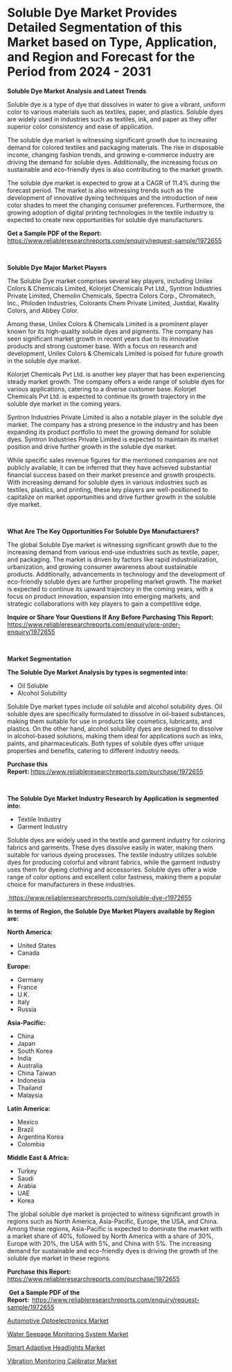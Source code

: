 <p><h1>Soluble Dye Market Provides Detailed Segmentation of this Market based on Type, Application, and Region and Forecast for the Period from 2024 - 2031</h1></p><p><strong>Soluble Dye Market Analysis and Latest Trends</strong></p>
<p><p>Soluble dye is a type of dye that dissolves in water to give a vibrant, uniform color to various materials such as textiles, paper, and plastics. Soluble dyes are widely used in industries such as textiles, ink, and paper as they offer superior color consistency and ease of application.</p><p>The soluble dye market is witnessing significant growth due to increasing demand for colored textiles and packaging materials. The rise in disposable income, changing fashion trends, and growing e-commerce industry are driving the demand for soluble dyes. Additionally, the increasing focus on sustainable and eco-friendly dyes is also contributing to the market growth.</p><p>The soluble dye market is expected to grow at a CAGR of 11.4% during the forecast period. The market is also witnessing trends such as the development of innovative dyeing techniques and the introduction of new color shades to meet the changing consumer preferences. Furthermore, the growing adoption of digital printing technologies in the textile industry is expected to create new opportunities for soluble dye manufacturers.</p></p>
<p><strong>Get a Sample PDF of the Report:&nbsp;</strong> <a href="https://www.reliableresearchreports.com/enquiry/request-sample/1972655">https://www.reliableresearchreports.com/enquiry/request-sample/1972655</a></p>
<p>&nbsp;</p>
<p><strong>Soluble Dye Major Market Players</strong></p>
<p><p>The Soluble Dye market comprises several key players, including Unilex Colors & Chemicals Limited, Kolorjet Chemicals Pvt Ltd., Syntron Industries Private Limited, Chemolin Chemicals, Spectra Colors Corp., Chromatech, Inc., Philoden Industries, Colorants Chem Private Limited, Justdial, Kwality Colors, and Abbey Color. </p><p>Among these, Unilex Colors & Chemicals Limited is a prominent player known for its high-quality soluble dyes and pigments. The company has seen significant market growth in recent years due to its innovative products and strong customer base. With a focus on research and development, Unilex Colors & Chemicals Limited is poised for future growth in the soluble dye market.</p><p>Kolorjet Chemicals Pvt Ltd. is another key player that has been experiencing steady market growth. The company offers a wide range of soluble dyes for various applications, catering to a diverse customer base. Kolorjet Chemicals Pvt Ltd. is expected to continue its growth trajectory in the soluble dye market in the coming years.</p><p>Syntron Industries Private Limited is also a notable player in the soluble dye market. The company has a strong presence in the industry and has been expanding its product portfolio to meet the growing demand for soluble dyes. Syntron Industries Private Limited is expected to maintain its market position and drive further growth in the soluble dye market.</p><p>While specific sales revenue figures for the mentioned companies are not publicly available, it can be inferred that they have achieved substantial financial success based on their market presence and growth prospects. With increasing demand for soluble dyes in various industries such as textiles, plastics, and printing, these key players are well-positioned to capitalize on market opportunities and drive further growth in the soluble dye market.</p></p>
<p>&nbsp;</p>
<p><strong>What Are The Key Opportunities For Soluble Dye Manufacturers?</strong></p>
<p><p>The global Soluble Dye market is witnessing significant growth due to the increasing demand from various end-use industries such as textile, paper, and packaging. The market is driven by factors like rapid industrialization, urbanization, and growing consumer awareness about sustainable products. Additionally, advancements in technology and the development of eco-friendly soluble dyes are further propelling market growth. The market is expected to continue its upward trajectory in the coming years, with a focus on product innovation, expansion into emerging markets, and strategic collaborations with key players to gain a competitive edge.</p></p>
<p><strong>Inquire or Share Your Questions If Any Before Purchasing This Report:</strong> <a href="https://www.reliableresearchreports.com/enquiry/pre-order-enquiry/1972655">https://www.reliableresearchreports.com/enquiry/pre-order-enquiry/1972655</a></p>
<p>&nbsp;</p>
<p><strong>Market Segmentation</strong></p>
<p><strong>The Soluble Dye Market Analysis by types is segmented into:</strong></p>
<p><ul><li>Oil Soluble</li><li>Alcohol Solubility</li></ul></p>
<p><p>Soluble Dye market types include oil soluble and alcohol solubility dyes. Oil soluble dyes are specifically formulated to dissolve in oil-based substances, making them suitable for use in products like cosmetics, lubricants, and plastics. On the other hand, alcohol solubility dyes are designed to dissolve in alcohol-based solutions, making them ideal for applications such as inks, paints, and pharmaceuticals. Both types of soluble dyes offer unique properties and benefits, catering to different industry needs.</p></p>
<p><strong>Purchase this Report:&nbsp;</strong><a href="https://www.reliableresearchreports.com/purchase/1972655">https://www.reliableresearchreports.com/purchase/1972655</a></p>
<p>&nbsp;</p>
<p><strong>The Soluble Dye Market Industry Research by Application is segmented into:</strong></p>
<p><ul><li>Textile Industry</li><li>Garment Industry</li></ul></p>
<p><p>Soluble dyes are widely used in the textile and garment industry for coloring fabrics and garments. These dyes dissolve easily in water, making them suitable for various dyeing processes. The textile industry utilizes soluble dyes for producing colorful and vibrant fabrics, while the garment industry uses them for dyeing clothing and accessories. Soluble dyes offer a wide range of color options and excellent color fastness, making them a popular choice for manufacturers in these industries.</p></p>
<p><a href="https://www.reliableresearchreports.com/soluble-dye-r1972655">&nbsp;https://www.reliableresearchreports.com/soluble-dye-r1972655</a></p>
<p><strong>In terms of Region, the Soluble Dye Market Players available by Region are:</strong></p>
<p>
    <p> <strong> North America: </strong>
        <ul>
            <li>United States</li>
            <li>Canada</li>
        </ul>
        </p> 
    <p> <strong> Europe: </strong>
        <ul>
            <li>Germany</li>
            <li>France</li>
            <li>U.K.</li>
            <li>Italy</li>
            <li>Russia</li>
        </ul>
        </p> 
    <p> <strong> Asia-Pacific: </strong>
        <ul>
            <li>China</li>
            <li>Japan</li>
            <li>South Korea</li>
            <li>India</li>
            <li>Australia</li>
            <li>China Taiwan</li>
            <li>Indonesia</li>
            <li>Thailand</li>
            <li>Malaysia</li>
        </ul>
        </p> 
    <p> <strong> Latin America: </strong>
        <ul>
            <li>Mexico</li>
            <li>Brazil</li>
            <li>Argentina Korea</li>
            <li>Colombia</li>
        </ul>
        </p> 
    <p> <strong> Middle East & Africa: </strong>
        <ul>
            <li>Turkey</li>
            <li>Saudi</li>
            <li>Arabia</li>
            <li>UAE</li>
            <li>Korea</li>
        </ul>
    </p>
    </p>
<p><p>The global soluble dye market is projected to witness significant growth in regions such as North America, Asia-Pacific, Europe, the USA, and China. Among these regions, Asia-Pacific is expected to dominate the market with a market share of 40%, followed by North America with a share of 30%, Europe with 20%, the USA with 5%, and China with 5%. The increasing demand for sustainable and eco-friendly dyes is driving the growth of the soluble dye market in these regions.</p></p>
<p><strong>Purchase this Report: </strong><a href="https://www.reliableresearchreports.com/purchase/1972655">https://www.reliableresearchreports.com/purchase/1972655</a></p>
<p>&nbsp;<strong>Get a Sample PDF of the Report:&nbsp;&nbsp;</strong><a href="https://www.reliableresearchreports.com/enquiry/request-sample/1972655">https://www.reliableresearchreports.com/enquiry/request-sample/1972655</a></p>
<p><strong></strong></p>
<p><p><a href="https://medium.com/@kimwalker1923/automotive-optoelectronics-market-overview-global-market-trends-and-future-prospects-from-2024-to-02766f143c3f">Automotive Optoelectronics Market</a></p><p><a href="https://github.com/sajonf007/Market-Research-Report-List-1/blob/main/water-seepage-monitoring-system-market.md">Water Seepage Monitoring System Market</a></p><p><a href="https://medium.com/@daleaams71/smart-adaptive-headlights-market-size-by-type-afs-abd-by-product-commercial-vehicle-passenger-4abc3ed7c9be">Smart Adaptive Headlights Market</a></p><p><a href="https://github.com/ernidarwin455/Market-Research-Report-List-1/blob/main/vibration-monitoring-calibrator-market.md">Vibration Monitoring Calibrator Market</a></p></p>